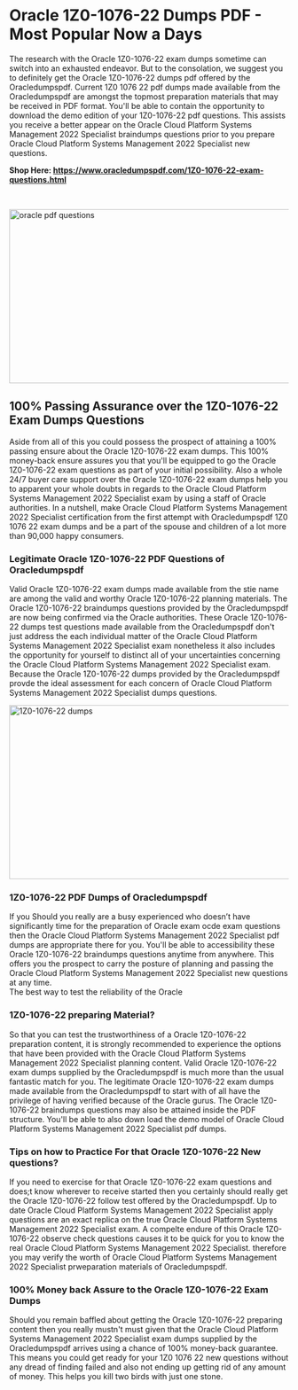 <h1>Oracle 1Z0-1076-22 Dumps PDF - Most Popular Now a Days</h1>
<p>The research with the Oracle 1Z0-1076-22 exam dumps sometime can switch into an exhausted endeavor. But to the consolation, we suggest you to definitely get the Oracle 1Z0-1076-22 dumps pdf offered by the Oracledumpspdf. Current 1Z0 1076 22 pdf dumps made available from the Oracledumpspdf are amongst the topmost preparation materials that may be received in PDF format. You'll be able to contain the opportunity to download the demo edition of your 1Z0-1076-22 pdf questions. This assists you receive a better appear on the Oracle Cloud Platform Systems Management 2022 Specialist braindumps questions prior to you prepare Oracle Cloud Platform Systems Management 2022 Specialist new questions.</p>
<p><strong>Shop Here: <a href="https://www.oracledumpspdf.com/1Z0-1076-22-exam-questions.html">https://www.oracledumpspdf.com/1Z0-1076-22-exam-questions.html</a></strong></p>
<p>&nbsp;</p>
<p><span style="font-weight: 400;"><img style="display: block; margin-left: auto; margin-right: auto;" src="https://i.ibb.co/RCKYBmz/digital-marketing-Made-with-Poster-My-Wall.jpg" alt="oracle pdf questions" width="850" height="314" /></span></p>
<h2><strong>100% Passing Assurance over the 1Z0-1076-22 Exam Dumps Questions</strong></h2>
<p>Aside from all of this you could possess the prospect of attaining a 100% passing ensure about the Oracle 1Z0-1076-22 exam dumps. This 100% money-back ensure assures you that you'll be equipped to go the Oracle 1Z0-1076-22 exam questions as part of your initial possibility. Also a whole 24/7 buyer care support over the Oracle 1Z0-1076-22 exam dumps help you to apparent your whole doubts in regards to the Oracle Cloud Platform Systems Management 2022 Specialist exam by using a staff of Oracle authorities. In a nutshell, make Oracle Cloud Platform Systems Management 2022 Specialist certification from the first attempt with Oracledumpspdf 1Z0 1076 22 exam dumps and be a part of the spouse and children of a lot more than 90,000 happy consumers.</p>
<h3><strong>Legitimate Oracle 1Z0-1076-22 PDF Questions of Oracledumpspdf</strong></h3>
<p>Valid Oracle 1Z0-1076-22 exam dumps made available from the stie name are among the valid and worthy Oracle 1Z0-1076-22 planning materials. The Oracle 1Z0-1076-22 braindumps questions provided by the Oracledumpspdf are now being confirmed via the Oracle authorities. These Oracle 1Z0-1076-22 dumps test questions made available from the Oracledumpspdf don't just address the each individual matter of the Oracle Cloud Platform Systems Management 2022 Specialist exam nonetheless it also includes the opportunity for yourself to distinct all of your uncertainties concerning the Oracle Cloud Platform Systems Management 2022 Specialist exam. Because the Oracle 1Z0-1076-22 dumps provided by the Oracledumpspdf provde the ideal assessment for each concern of Oracle Cloud Platform Systems Management 2022 Specialist dumps questions.</p>
<p><a href="https://www.oracledumpspdf.com/1Z0-1076-22-exam-questions.html"><span style="font-weight: 400;"><img style="display: block; margin-left: auto; margin-right: auto;" src="https://i.ibb.co/zfVYYs0/Digital-Marketing-Agency-Made-with-Poster-My-Wall-1.jpg" alt="1Z0-1076-22 dumps" width="850" height="314" /></span></a></p>
<h3><strong>1Z0-1076-22 PDF Dumps of Oracledumpspdf</strong></h3>
<p>If you Should you really are a busy experienced who doesn&rsquo;t have significantly time for the preparation of Oracle exam ocde exam questions then the Oracle Cloud Platform Systems Management 2022 Specialist pdf dumps are appropriate there for you. You'll be able to accessibility these Oracle 1Z0-1076-22 braindumps questions anytime from anywhere. This offers you the prospect to carry the posture of planning and passing the Oracle Cloud Platform Systems Management 2022 Specialist new questions at any time.<br />The best way to test the reliability of the Oracle</p>
<h3>1Z0-1076-22 preparing Material?</h3>
<p>So that you can test the trustworthiness of a Oracle 1Z0-1076-22 preparation content, it is strongly recommended to experience the options that have been provided with the Oracle Cloud Platform Systems Management 2022 Specialist planning content. Valid Oracle 1Z0-1076-22 exam dumps supplied by the Oracledumpspdf is much more than the usual fantastic match for you. The legitimate Oracle 1Z0-1076-22 exam dumps made available from the Oracledumpspdf to start with of all have the privilege of having verified because of the Oracle gurus. The Oracle 1Z0-1076-22 braindumps questions may also be attained inside the PDF structure. You'll be able to also down load the demo model of Oracle Cloud Platform Systems Management 2022 Specialist pdf dumps.</p>
<h3>Tips on how to Practice For that Oracle 1Z0-1076-22 New questions?</h3>
<p>If you need to exercise for that Oracle 1Z0-1076-22 exam questions and does;t know wherever to receive started then you certainly should really get the Oracle 1Z0-1076-22 follow test offered by the Oracledumpspdf. Up to date Oracle Cloud Platform Systems Management 2022 Specialist apply questions are an exact replica on the true Oracle Cloud Platform Systems Management 2022 Specialist exam. A compelte endure of this Oracle 1Z0-1076-22 observe check questions causes it to be quick for you to know the real Oracle Cloud Platform Systems Management 2022 Specialist. therefore you may verify the worth of Oracle Cloud Platform Systems Management 2022 Specialist prweparation materials of Oracledumpspdf.</p>
<h3><strong>100% Money back Assure to the Oracle 1Z0-1076-22 Exam Dumps</strong></h3>
<p>Should you remain baffled about getting the Oracle 1Z0-1076-22 preparing content then you really mustn't must given that the Oracle Cloud Platform Systems Management 2022 Specialist exam dumps supplied by the Oracledumpspdf arrives using a chance of 100% money-back guarantee. This means you could get ready for your 1Z0 1076 22 new questions without any dread of finding failed and also not ending up getting rid of any amount of money. This helps you kill two birds with just one stone.</p>
